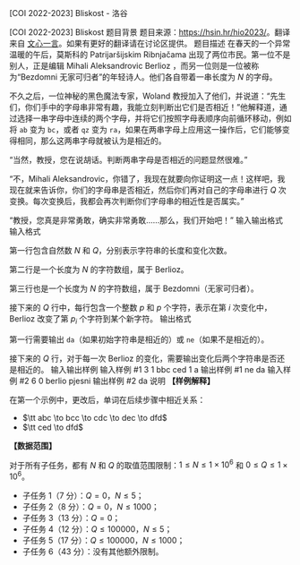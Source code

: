 



[COI 2022-2023] Bliskost - 洛谷














[COI 2022-2023] Bliskost
题目背景
题目来源：<https://hsin.hr/hio2023/>。翻译来自 [文心一言](https://yiyan.baidu.com/)。如果有更好的翻译请在讨论区提供。
题目描述
在春天的一个异常温暖的午后，莫斯科的 Patrijaršijskim Ribnjačama 出现了两位市民。第一位不是别人，正是编辑 Mihali Aleksandrovic Berlioz ，而另一位则是一位被称为“Bezdomni 无家可归者”的年轻诗人。他们各自带着一串长度为 $N$ 的字母。

不久之后，一位神秘的黑色魔法专家，Woland 教授加入了他们，并说道：“先生们，你们手中的字母串非常有趣，我能立刻判断出它们是否相近！”他解释道，通过选择一串字母中连续的两个字母，并将它们按照字母表顺序向前循环移动，例如将 `ab` 变为 `bc`，或者 `qz` 变为 `ra`，如果在两串字母上应用这一操作后，它们能够变得相同，那么这两串字母就被认为是相近的。

“当然，教授，您在说胡话。判断两串字母是否相近的问题显然很难。”

“不，Mihali Aleksandrovic，你错了，我现在就要向你证明这一点！这样吧，我现在就来告诉你，你们的字母串是否相近，然后你们再对自己的字母串进行 $Q$ 次变换。每次变换后，我都会再次判断你们字母串的相近性是否属实。”

“教授，您真是非常勇敢，确实非常勇敢……那么，我们开始吧！”
输入输出格式
输入格式

第一行包含自然数 $N$ 和 $Q$，分别表示字符串的长度和变化次数。

第二行是一个长度为 $N$ 的字符数组，属于 Berlioz。

第三行也是一个长度为 $N$ 的字符数组，属于 Bezdomni（无家可归者）。

接下来的 $Q$ 行中，每行包含一个整数 $p$ 和 $p$ 个字符，表示在第 $i$ 次变化中，Berlioz 改变了第 $p_i$ 个字符到某个新字符。
输出格式

第一行需要输出 `da`（如果初始字符串是相近的）或 `ne`（如果不是相近的）。

接下来的 $Q$ 行，对于每一次 Berlioz 的变化，需要输出变化后两个字符串是否还是相近的。
输入输出样例
输入样例 #1
3 1
bbc
ced
1 a
输出样例 #1
ne
da
输入样例 #2
6 0
berlio
pjesni
输出样例 #2
da
说明
**【样例解释】**

在第一个示例中，更改后，单词在后续步骤中相近关系：
- $\tt abc \to bcc \to cdc \to dec \to dfd$
- $\tt ced \to dfd$

**【数据范围】**

对于所有子任务，都有 $N$ 和 $Q$ 的取值范围限制：$1 \leq N \leq 1\times 10^6$ 和 $0 ≤ Q ≤ 1\times 10^6$。

- 子任务 1（7 分）：$Q=0$，$N\leq 5$；
- 子任务 2（8 分）：$Q=0$，$N\leq 1000$；
- 子任务 3（13 分）：$Q=0$；
- 子任务 4（12 分）：$Q\leq 100000$，$N\leq 5$；
- 子任务 5（17 分）：$Q\leq 100000$，$N\leq 1000$；
- 子任务 6（43 分）：没有其他额外限制。






